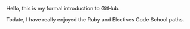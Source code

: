Hello, this is my formal introduction to GitHub.

Todate, I have really enjoyed the Ruby and Electives Code School paths.
